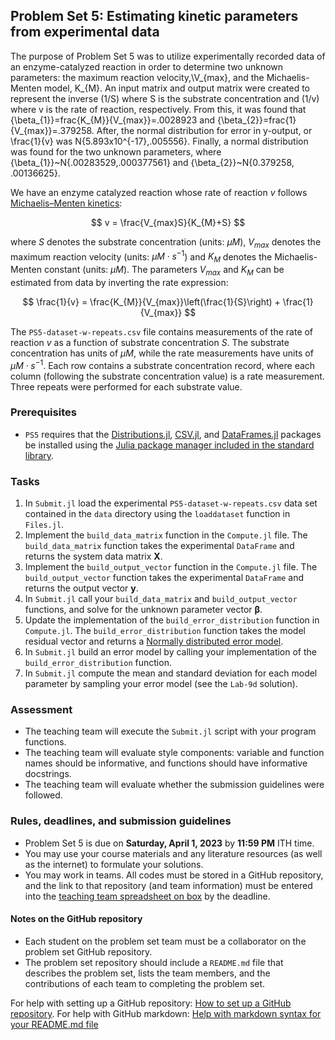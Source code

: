 ## Problem Set 5: Estimating kinetic parameters from experimental data

The purpose of Problem Set 5 was to utilize experimentally recorded data of an enzyme-catalyzed reaction in order to determine two unknown parameters: the maximum reaction velocity,\V_{max}, and the Michaelis-Menten model, K_{M}. An input matrix and output matrix were created to represent the inverse (1/S) where S is the substrate concentration and (1/v) where v is the rate of reaction, respectively. From this, it was found that {\beta_{1}}=frac{K_{M}}{V_{max}}=.0028923 and {\beta_{2}}=frac{1}{V_{max}}=.379258. After, the normal distribution for error in y-output, or \frac{1}{v} was N{5.893x10^{-17},.005556}. Finally, a normal distribution was found for the two unknown parameters, where {\beta_{1}}~N{.00283529,.000377561} and {\beta_{2}}~N{0.379258, .00136625}. 

We have an enzyme catalyzed reaction whose rate of reaction $v$ follows [Michaelis–Menten kinetics](https://en.wikipedia.org/wiki/Michaelis–Menten_kinetics):

$$
v = \frac{V_{max}S}{K_{M}+S}
$$

where $S$ denotes the substrate concentration (units: $\mu{M}$), $V_{max}$ denotes the maximum reaction velocity (units: $\mu{M}\cdot{s}^{-1}$) and $K_{M}$ denotes the Michaelis-Menten constant (units: $\mu{M}$). The parameters $V_{max}$ and $K_{M}$ can be estimated from data by inverting the rate expression:

$$
\frac{1}{v} = \frac{K_{M}}{V_{max}}\left(\frac{1}{S}\right) + \frac{1}{V_{max}}
$$

The `PS5-dataset-w-repeats.csv` file contains measurements of the rate of reaction $v$ as a function of substrate concentration $S$. The substrate concentration has units of $\mu{M}$, while the rate measurements have units of $\mu{M}\cdot{s}^{-1}$. Each row contains a substrate concentration record, where each column (following the substrate concentration value) is a rate measurement. Three repeats were performed for each substrate value.

### Prerequisites
* `PS5` requires that the [Distributions.jl](https://github.com/JuliaStats/Distributions.jl), [CSV.jl](https://github.com/JuliaData/CSV.jl), and [DataFrames.jl](https://github.com/JuliaData/DataFrames.jl) packages be installed using the [Julia package manager included in the standard library](https://docs.julialang.org/en/v1/stdlib/Pkg/).

### Tasks
1. In `Submit.jl` load the experimental `PS5-dataset-w-repeats.csv` data set contained in the `data` directory using the `loaddataset` function in `Files.jl`.
1. Implement the `build_data_matrix` function in the `Compute.jl` file. The `build_data_matrix` function takes the experimental `DataFrame` and returns the system data matrix $\mathbf{X}$.
1. Implement the `build_output_vector` function in the `Compute.jl` file. The `build_output_vector` function takes the experimental `DataFrame` and returns the output vector $\mathbf{y}$.
1. In `Submit.jl` call your `build_data_matrix` and `build_output_vector` functions, and solve for the unknown parameter vector $\mathbf{\beta}$.
1. Update the implementation of the `build_error_distribution` function in `Compute.jl`. The `build_error_distribution` function takes the model residual vector and returns a [Normally distributed error model](https://juliastats.org/Distributions.jl/stable/univariate/#Distributions.Normal).
1. In `Submit.jl` build an error model by calling your implementation of the `build_error_distribution` function.
1. In `Submit.jl` compute the mean and standard deviation for each model parameter by sampling your error model (see the `Lab-9d` solution).

### Assessment
* The teaching team will execute the `Submit.jl` script with your program functions. 
* The teaching team will evaluate style components: variable and function names should be informative, and functions should have informative docstrings. 
* The teaching team will evaluate whether the submission guidelines were followed.

### Rules, deadlines, and submission guidelines
* Problem Set 5 is due on __Saturday, April 1, 2023__ by __11:59 PM__ ITH time. 
* You may use your course materials and any literature resources (as well as the internet) to formulate your solutions.
* You may work in teams. All codes must be stored in a GitHub repository, and the link to that repository (and team information) must be entered into the [teaching team spreadsheet on box](https://cornell.box.com/s/77qu4ubry3wgkw8p7s0qrfl0lb5u0spb) by the deadline. 

#### Notes on the GitHub repository
* Each student on the problem set team must be a collaborator on the problem set GitHub repository. 
* The problem set repository should include a `README.md` file that describes the problem set, lists the team members, and the contributions of each team to completing the problem set.

For help with setting up a GitHub repository: [How to set up a GitHub repository](https://docs.github.com/en/repositories/creating-and-managing-repositories/creating-a-new-repository). For help with GitHub markdown: [Help with markdown syntax for your README.md file](https://docs.github.com/en/get-started/writing-on-github/getting-started-with-writing-and-formatting-on-github/basic-writing-and-formatting-syntax)
